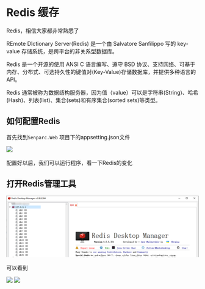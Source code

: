 # Redis 缓存

Redis，相信大家都非常熟悉了

REmote DIctionary Server(Redis) 是一个由 Salvatore Sanfilippo 写的 key-value 存储系统，是跨平台的非关系型数据库。

Redis 是一个开源的使用 ANSI C 语言编写、遵守 BSD 协议、支持网络、可基于内存、分布式、可选持久性的键值对(Key-Value)存储数据库，并提供多种语言的 API。

Redis 通常被称为数据结构服务器，因为值（value）可以是字符串(String)、哈希(Hash)、列表(list)、集合(sets)和有序集合(sorted sets)等类型。

## 如何配置Redis

首先找到`Senparc.Web` 项目下的appsetting.json文件

<img src="./images/config-redis1.png" />

配置好以后，我们可以运行程序，看一下Redis的变化

## 打开Redis管理工具

<img src="./images/redis-manage-tool.png" />

可以看到

<img src="./images/redis-change-01.png" />

<img src="./images/redis-change-02.png" />
